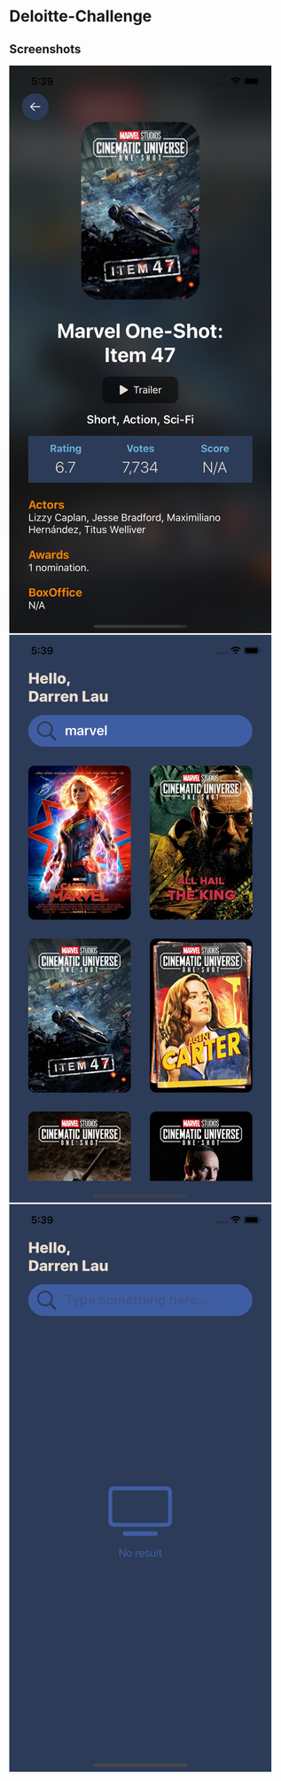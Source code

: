 # Deloitte-Challenge


## Screenshots
![alt text](https://github.com/quocman-sutrix/Deloitte-Challenge/blob/master/screenshots/deloitte-1.png?raw=true)
![alt text](https://github.com/quocman-sutrix/Deloitte-Challenge/blob/master/screenshots/deloitte-2.png?raw=true)
![alt text](https://github.com/quocman-sutrix/Deloitte-Challenge/blob/master/screenshots/deloitte-3.png?raw=true)